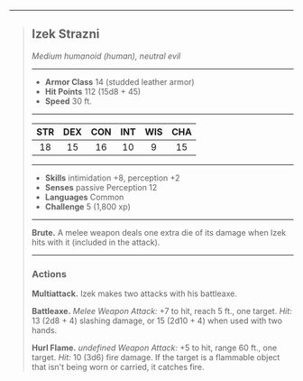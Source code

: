 ***
> ## Izek Strazni
> *Medium humanoid (human), neutral evil*
> 
> ***
> 
> - **Armor Class** 14 (studded leather armor)
> - **Hit Points** 112 (15d8 + 45)
> - **Speed** 30 ft.
> 
> ***
> 
> |STR|DEX|CON|INT|WIS|CHA|
> |:---:|:---:|:---:|:---:|:---:|:---:|
> |18|15|16|10|9|15|
> 
> ***
> 
> - **Skills** intimidation +8, perception +2
> - **Senses** passive Perception 12
> - **Languages** Common
> - **Challenge** 5 (1,800 xp)
> 
> ***
> 
> **Brute.** A melee weapon deals one extra die of its damage when Izek hits with it (included in the attack).
> 
> ***
> 
> ### Actions
> **Multiattack.** Izek makes two attacks with his battleaxe.
> 
> **Battleaxe.** *Melee Weapon Attack:* +7 to hit, reach 5 ft., one target. *Hit:* 13 (2d8 + 4) slashing damage, or 15 (2d10 + 4) when used with two hands.
> 
> **Hurl Flame.** *undefined Weapon Attack:* +5 to hit, range 60 ft., one target. *Hit:* 10 (3d6) fire damage. If the target is a flammable object that isn't being worn or carried, it catches fire.